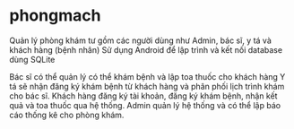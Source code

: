 # phongmach
Quản lý phòng khám tư gồm các người dùng như Admin, bác sĩ, y tá và khách hàng (bệnh nhân)
Sử dụng Android để lập trình và kết nối database dùng SQLite

Bác sĩ có thể quản lý có thể khám bệnh và lập toa thuốc cho khách hàng
Y tá sẽ nhận đăng ký khám bệnh từ khách hàng và phân phối lịch trình khám cho bác sĩ.
Khách hàng đăng ký tài khoản, đăng ký khám bệnh, nhận kết quả và toa thuốc qua hệ thống.
Admin quản lý hệ thống và có thể lập báo cáo thống kê cho phòng khám.
